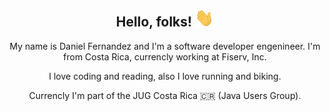 <h2 align="center">Hello, folks! <img src="https://raw.githubusercontent.com/daferso93/daferso93/main/wave.gif" width="30px"></h2>
<p align="center">My name is Daniel Fernandez and I'm a software developer engenineer. I'm from Costa Rica, currencly working at Fiserv, Inc.</p>
<p align="center">I love coding and reading, also I love running and biking.</p>
<p align="center">Currencly I'm part of the JUG Costa Rica 🇨🇷 (Java Users Group).</p>